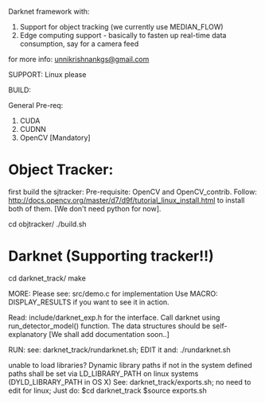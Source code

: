 Darknet framework with:
1) Support for object tracking (we currently use MEDIAN_FLOW)
2) Edge computing support - basically to fasten up real-time data consumption, say for a camera feed

for more info:
<unnikrishnankgs@gmail.com>

SUPPORT:
Linux please

BUILD:

General Pre-req:
1) CUDA
2) CUDNN
3) OpenCV [Mandatory]

Object Tracker:
================================================================================================
first build the sjtracker:
Pre-requisite:
OpenCV and OpenCV_contrib.
Follow: http://docs.opencv.org/master/d7/d9f/tutorial_linux_install.html to install both of them.
[We don't need python for now].

cd  objtracker/
./build.sh

Darknet (Supporting tracker!!)
================================================================================================
cd darknet_track/
make

MORE:
Please see:
src/demo.c for implementation
Use MACRO: DISPLAY_RESULTS if you want to see it in action.

Read:
include/darknet_exp.h for the interface.
Call darknet using run_detector_model() function.
The data structures should be self-explanatory 
[We shall add documentation soon..]

RUN:
see: darknet_track/rundarknet.sh; EDIT it and:
./rundarknet.sh

unable to load libraries?
Dynamic library paths if not in the system defined paths shall be set via LD_LIBRARY_PATH on linux systems (DYLD_LIBRARY_PATH in OS X)
See: darknet_track/exports.sh; no need to edit for linux; Just do:
$cd darknet_track
$source exports.sh

